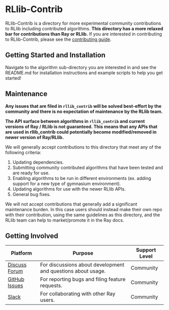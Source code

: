 # RLlib-Contrib

RLlib-Contrib is a directory for more experimental community contributions to RLlib including contributed algorithms. **This directory has a more relaxed bar for contributions than Ray or RLlib.** If you are interested in contributing to RLlib-Contrib, please see the [contributing guide](CONTRIBUTING.md).

## Getting Started and Installation
Navigate to the algorithm sub-directory you are interested in and see the README.md for installation instructions and example scripts to help you get started!

## Maintenance

**Any issues that are filed in `rllib_contrib` will be solved best-effort by the community and there is no expectation of maintenance by the RLlib team.**

**The API surface between algorithms in `rllib_contrib` and current versions of Ray / RLlib is not guaranteed. This means that any APIs that are used in rllib_contrib could potentially become modified/removed in newer version of Ray/RLlib.**

We will generally accept contributions to this directory that meet any of the following criteria:

1. Updating dependencies.
2. Submitting community contributed algorithms that have been tested and are ready for use.
3. Enabling algorithms to be run in different environments (ex. adding support for a new type of gymnasium environment).
4. Updating algorithms for use with the newer RLlib APIs.
5. General bug fixes.

We will not accept contributions that generally add a significant maintenance burden. In this case users should instead make their own repo with their contribution, using the same guidelines as this directory, and the RLlib team can help to market/promote it in the Ray docs.

## Getting Involved

| Platform | Purpose | Support Level |
| --- | --- | --- |
| [Discuss Forum](https://discuss.ray.io) | For discussions about development and questions about usage. | Community |
| [GitHub Issues](https://github.com/ray-project/rllib-contrib-maml/issues) | For reporting bugs and filing feature requests. | Community |
| [Slack](https://forms.gle/9TSdDYUgxYs8SA9e8) | For collaborating with other Ray users. | Community |
